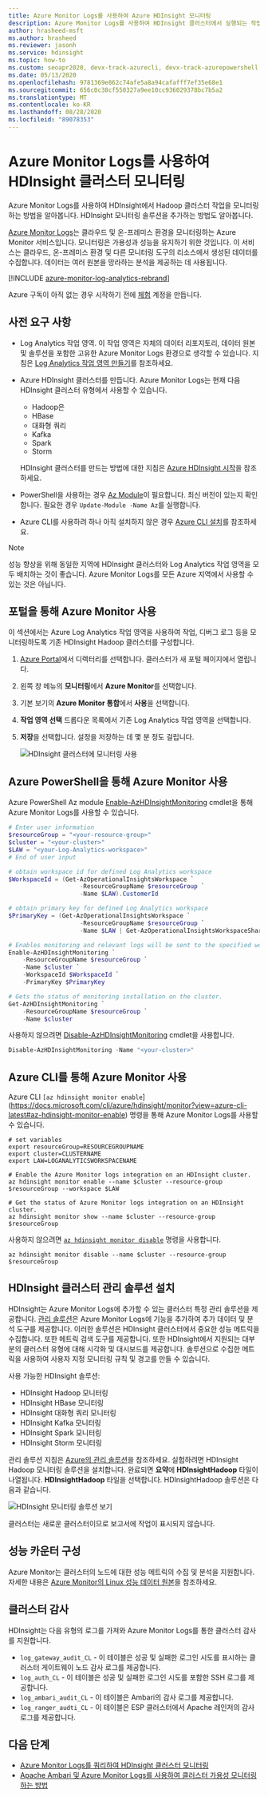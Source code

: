 ```yaml
---
title: Azure Monitor Logs를 사용하여 Azure HDInsight 모니터링
description: Azure Monitor Logs를 사용하여 HDInsight 클러스터에서 실행되는 작업을 모니터링하는 방법을 알아봅니다.
author: hrasheed-msft
ms.author: hrasheed
ms.reviewer: jasonh
ms.service: hdinsight
ms.topic: how-to
ms.custom: seoapr2020, devx-track-azurecli, devx-track-azurepowershell
ms.date: 05/13/2020
ms.openlocfilehash: 9781369e862c74afe5a8a94cafafff7ef35e68e1
ms.sourcegitcommit: 656c0c38cf550327a9ee10cc936029378bc7b5a2
ms.translationtype: MT
ms.contentlocale: ko-KR
ms.lasthandoff: 08/28/2020
ms.locfileid: "89078353"
---
```

# <a name="use-azure-monitor-logs-to-monitor-hdinsight-clusters"></a>Azure Monitor Logs를 사용하여 HDInsight 클러스터 모니터링

Azure Monitor Logs를 사용하여 HDInsight에서 Hadoop 클러스터 작업을 모니터링하는 방법을 알아봅니다. HDInsight 모니터링 솔루션을 추가하는 방법도 알아봅니다.

[Azure Monitor Logs](../log-analytics/log-analytics-overview.md)는 클라우드 및 온-프레미스 환경을 모니터링하는 Azure Monitor 서비스입니다. 모니터링은 가용성과 성능을 유지하기 위한 것입니다. 이 서비스는 클라우드, 온-프레미스 환경 및 다른 모니터링 도구의 리소스에서 생성된 데이터를 수집합니다. 데이터는 여러 원본을 망라하는 분석을 제공하는 데 사용됩니다.

[!INCLUDE [azure-monitor-log-analytics-rebrand](../../includes/azure-monitor-log-analytics-rebrand.md)]

Azure 구독이 아직 없는 경우 시작하기 전에 [체험](https://azure.microsoft.com/free/) 계정을 만듭니다.

## <a name="prerequisites"></a>사전 요구 사항

* Log Analytics 작업 영역. 이 작업 영역은 자체의 데이터 리포지토리, 데이터 원본 및 솔루션을 포함한 고유한 Azure Monitor Logs 환경으로 생각할 수 있습니다. 지침은 [Log Analytics 작업 영역 만들기](../azure-monitor/learn/quick-collect-azurevm.md#create-a-workspace)를 참조하세요.

* Azure HDInsight 클러스터를 만듭니다. Azure Monitor Logs는 현재 다음 HDInsight 클러스터 유형에서 사용할 수 있습니다.

  * Hadoop은
  * HBase
  * 대화형 쿼리
  * Kafka
  * Spark
  * Storm

  HDInsight 클러스터를 만드는 방법에 대한 지침은 [Azure HDInsight 시작](hadoop/apache-hadoop-linux-tutorial-get-started.md)을 참조하세요.  

* PowerShell을 사용하는 경우 [Az Module](https://docs.microsoft.com/powershell/azure/)이 필요합니다. 최신 버전이 있는지 확인합니다. 필요한 경우 `Update-Module -Name Az`를 실행합니다.

* Azure CLI를 사용하려 하나 아직 설치하지 않은 경우 [Azure CLI 설치](https://docs.microsoft.com/cli/azure/install-azure-cli)를 참조하세요.

> [!NOTE]  
> 성능 향상을 위해 동일한 지역에 HDInsight 클러스터와 Log Analytics 작업 영역을 모두 배치하는 것이 좋습니다. Azure Monitor Logs를 모든 Azure 지역에서 사용할 수 있는 것은 아닙니다.

## <a name="enable-azure-monitor-using-the-portal"></a>포털을 통해 Azure Monitor 사용

이 섹션에서는 Azure Log Analytics 작업 영역을 사용하여 작업, 디버그 로그 등을 모니터링하도록 기존 HDInsight Hadoop 클러스터를 구성합니다.

1. [Azure Portal](https://portal.azure.com/)에서 디렉터리를 선택합니다. 클러스터가 새 포털 페이지에서 열립니다.

1. 왼쪽 창 메뉴의 **모니터링**에서 **Azure Monitor**를 선택합니다.

1. 기본 보기의 **Azure Monitor 통합**에서 **사용**을 선택합니다.

1. **작업 영역 선택** 드롭다운 목록에서 기존 Log Analytics 작업 영역을 선택합니다.

1. **저장**을 선택합니다.  설정을 저장하는 데 몇 분 정도 걸립니다.

    ![HDInsight 클러스터에 모니터링 사용](./media/hdinsight-hadoop-oms-log-analytics-tutorial/azure-portal-monitoring.png "HDInsight 클러스터에 모니터링 사용")

## <a name="enable-azure-monitor-using-azure-powershell"></a>Azure PowerShell을 통해 Azure Monitor 사용

Azure PowerShell Az module [Enable-AzHDInsightMonitoring](https://docs.microsoft.com/powershell/module/az.hdinsight/enable-azhdinsightmonitoring) cmdlet을 통해 Azure Monitor Logs를 사용할 수 있습니다.

```powershell
# Enter user information
$resourceGroup = "<your-resource-group>"
$cluster = "<your-cluster>"
$LAW = "<your-Log-Analytics-workspace>"
# End of user input

# obtain workspace id for defined Log Analytics workspace
$WorkspaceId = (Get-AzOperationalInsightsWorkspace `
                    -ResourceGroupName $resourceGroup `
                    -Name $LAW).CustomerId

# obtain primary key for defined Log Analytics workspace
$PrimaryKey = (Get-AzOperationalInsightsWorkspace `
                    -ResourceGroupName $resourceGroup `
                    -Name $LAW | Get-AzOperationalInsightsWorkspaceSharedKeys).PrimarySharedKey

# Enables monitoring and relevant logs will be sent to the specified workspace.
Enable-AzHDInsightMonitoring `
    -ResourceGroupName $resourceGroup `
    -Name $cluster `
    -WorkspaceId $WorkspaceId `
    -PrimaryKey $PrimaryKey

# Gets the status of monitoring installation on the cluster.
Get-AzHDInsightMonitoring `
    -ResourceGroupName $resourceGroup `
    -Name $cluster
```

사용하지 않으려면 [Disable-AzHDInsightMonitoring](https://docs.microsoft.com/powershell/module/az.hdinsight/disable-azhdinsightmonitoring) cmdlet을 사용합니다.

```powershell
Disable-AzHDInsightMonitoring -Name "<your-cluster>"
```

## <a name="enable-azure-monitor-using-azure-cli"></a>Azure CLI를 통해 Azure Monitor 사용

Azure CLI `[az hdinsight monitor enable`](https://docs.microsoft.com/cli/azure/hdinsight/monitor?view=azure-cli-latest#az-hdinsight-monitor-enable) 명령을 통해 Azure Monitor Logs를 사용할 수 있습니다.

```azurecli
# set variables
export resourceGroup=RESOURCEGROUPNAME
export cluster=CLUSTERNAME
export LAW=LOGANALYTICSWORKSPACENAME

# Enable the Azure Monitor logs integration on an HDInsight cluster.
az hdinsight monitor enable --name $cluster --resource-group $resourceGroup --workspace $LAW

# Get the status of Azure Monitor logs integration on an HDInsight cluster.
az hdinsight monitor show --name $cluster --resource-group $resourceGroup
```

사용하지 않으려면 [`az hdinsight monitor disable`](https://docs.microsoft.com/cli/azure/hdinsight/monitor?view=azure-cli-latest#az-hdinsight-monitor-disable) 명령을 사용합니다.

```azurecli
az hdinsight monitor disable --name $cluster --resource-group $resourceGroup
```

## <a name="install-hdinsight-cluster-management-solutions"></a>HDInsight 클러스터 관리 솔루션 설치

HDInsight는 Azure Monitor Logs에 추가할 수 있는 클러스터 특정 관리 솔루션을 제공합니다. [관리 솔루션](../log-analytics/log-analytics-add-solutions.md)은 Azure Monitor Logs에 기능을 추가하여 추가 데이터 및 분석 도구를 제공합니다. 이러한 솔루션은 HDInsight 클러스터에서 중요한 성능 메트릭을 수집합니다. 또한 메트릭 검색 도구를 제공합니다. 또한 HDInsight에서 지원되는 대부분의 클러스터 유형에 대해 시각화 및 대시보드를 제공합니다. 솔루션으로 수집한 메트릭을 사용하여 사용자 지정 모니터링 규칙 및 경고를 만들 수 있습니다.

사용 가능한 HDInsight 솔루션:

* HDInsight Hadoop 모니터링
* HDInsight HBase 모니터링
* HDInsight 대화형 쿼리 모니터링
* HDInsight Kafka 모니터링
* HDInsight Spark 모니터링
* HDInsight Storm 모니터링

관리 솔루션 지침은 [Azure의 관리 솔루션](../azure-monitor/insights/solutions.md#install-a-monitoring-solution)을 참조하세요. 실험하려면 HDInsight Hadoop 모니터링 솔루션을 설치합니다. 완료되면 **요약**에 **HDInsightHadoop** 타일이 나열됩니다. **HDInsightHadoop** 타일을 선택합니다. HDInsightHadoop 솔루션은 다음과 같습니다.

![HDInsight 모니터링 솔루션 보기](media/hdinsight-hadoop-oms-log-analytics-tutorial/hdinsight-oms-hdinsight-hadoop-monitoring-solution.png)

클러스터는 새로운 클러스터이므로 보고서에 작업이 표시되지 않습니다.

## <a name="configuring-performance-counters"></a>성능 카운터 구성

Azure Monitor는 클러스터의 노드에 대한 성능 메트릭의 수집 및 분석을 지원합니다. 자세한 내용은 [Azure Monitor의 Linux 성능 데이터 원본](https://docs.microsoft.com/azure/azure-monitor/platform/data-sources-performance-counters#linux-performance-counters)을 참조하세요.

## <a name="cluster-auditing"></a>클러스터 감사

HDInsight는 다음 유형의 로그를 가져와 Azure Monitor Logs를 통한 클러스터 감사를 지원합니다.

* `log_gateway_audit_CL` - 이 테이블은 성공 및 실패한 로그인 시도를 표시하는 클러스터 게이트웨이 노드 감사 로그를 제공합니다.
* `log_auth_CL` - 이 테이블은 성공 및 실패한 로그인 시도를 포함한 SSH 로그를 제공합니다.
* `log_ambari_audit_CL` - 이 테이블은 Ambari의 감사 로그를 제공합니다.
* `log_ranger_audti_CL` - 이 테이블은 ESP 클러스터에서 Apache 레인저의 감사 로그를 제공합니다.

## <a name="next-steps"></a>다음 단계

* [Azure Monitor Logs를 쿼리하여 HDInsight 클러스터 모니터링](hdinsight-hadoop-oms-log-analytics-use-queries.md)
* [Apache Ambari 및 Azure Monitor Logs를 사용하여 클러스터 가용성 모니터링하는 방법](./hdinsight-cluster-availability.md)

